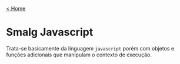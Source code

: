 [< Home](/smalg-platform)

# Smalg Javascript

Trata-se basicamente da linguagem `javascript` porém com objetos e funções adicionais que manipulam o contexto de execução.